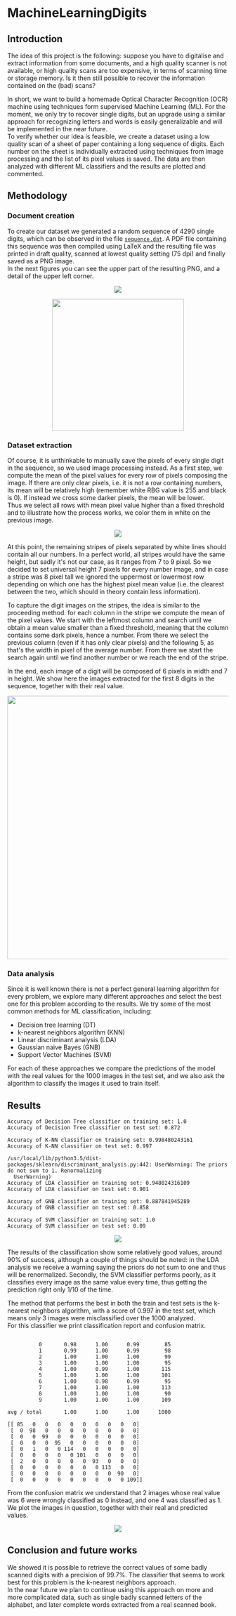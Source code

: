 # MachineLearningDigits

## Introduction
The idea of this project is the following: suppose you have to digitalise and extract information from some documents, and a high quality scanner is not available, or high quality scans are too expensive, in terms of scanning time or storage memory. Is it then still possible to recover the information contained on the (bad) scans? 

In short, we want to build a homemade Optical Character Recognition (OCR) machine using techniques form supervised Machine Learning (ML). For the moment, we only try to recover single digits, but an upgrade using a similar approach for recognizing letters and words is easily generalizable and will be implemented in the near future.  
To verify whether our idea is feasible, we create a dataset using a low quality scan of a sheet of paper containing a long sequence of digits. Each number on the sheet is individually extracted using techniques from image processing and the list of its pixel values is saved. The data are then analyzed with different ML classifiers and the results are plotted and commented.

## Methodology
### Document creation
To create our dataset we generated a random sequence of 4290 single digits, which can be observed in the file [`sequence.dat`](https://github.com/dario-marvin/MachineLearningDigits/blob/master/sequence.dat). A PDF file containing this sequence was then compiled using LaTeX and the resulting file was printed in draft quality, scanned at lowest quality setting (75 dpi) and finally saved as a PNG image.  
In the next figures you can see the upper part of the resulting PNG, and a detail of the upper left corner.

<p align="center">
  <img src="https://github.com/dario-marvin/MachineLearningDigits/blob/master/page1_ex.png">
</p>

<p align="center">
  <img width = 300 src="https://github.com/dario-marvin/MachineLearningDigits/blob/master/page1_particular.png">
</p>

### Dataset extraction

Of course, it is unthinkable to manually save the pixels of every single digit in the sequence, so we used image processing instead. As a first step, we compute the mean of the pixel values for every row of pixels composing the image. If there are only clear pixels, i.e. it is not a row containing numbers, its mean will be relatively high (remember white RBG value is 255 and black is 0). If instead we cross some darker pixels, the mean will be lower.  
Thus we select all rows with mean pixel value higher than a fixed threshold and to illustrate how the process works, we color them in white on the previous image.

<p align="center">
  <img src="https://github.com/dario-marvin/MachineLearningDigits/blob/master/page1_modified_ex.png">
</p>

At this point, the remaining stripes of pixels separated by white lines should contain all our numbers. In a perfect world, all stripes would have the same height, but sadly it's not our case, as it ranges from 7 to 9 pixel. So we decided to set universal height 7 pixels for every number image, and in case a stripe was 8 pixel tall we ignored the uppermost or lowermost row depending on which one has the highest pixel mean value (i.e. the clearest between the two, which should in theory contain less information).  

To capture the digit images on the stripes, the idea is similar to the proceeding method: for each column in the stripe we compute the mean of the pixel values. We start with the leftmost column and search until we obtain a mean value smaller than a fixed threshold, meaning that the column contains some dark pixels, hence a number. From there we select the previous column (even if it has only clear pixels) and the following 5, as that's the width in pixel of the average number. From there we start the search again until we find another number or we reach the end of the stripe.

In the end, each image of a digit will be composed of 6 pixels in width and 7 in height. We show here the images extracted for the first 8 digits in the sequence, together with their real value.

<p align="center">
  <img width=600 src="https://github.com/dario-marvin/MachineLearningDigits/blob/master/list_beginning.png">
</p>

### Data analysis

Since it is well known there is not a perfect general learning algorithm for every problem, we explore many different approaches and select the best one for this problem according to the results. We try some of the most common methods for ML classification, including:
- Decision tree learning (DT)
- k-nearest neighbors algorithm (KNN)
- Linear discriminant analysis (LDA)
- Gaussian naive Bayes (GNB)
- Support Vector Machines (SVM)

For each of these approaches we compare the predictions of the model with the real values for the 1000 images in the test set, and we also ask the algorithm to classify the images it used to train itself.

## Results

```
Accuracy of Decision Tree classifier on training set: 1.0
Accuracy of Decision Tree classifier on test set: 0.872

Accuracy of K-NN classifier on training set: 0.998480243161
Accuracy of K-NN classifier on test set: 0.997

/usr/local/lib/python3.5/dist-packages/sklearn/discriminant_analysis.py:442: UserWarning: The priors do not sum to 1. Renormalizing
  UserWarning)
Accuracy of LDA classifier on training set: 0.948024316109
Accuracy of LDA classifier on test set: 0.901

Accuracy of GNB classifier on training set: 0.887841945289
Accuracy of GNB classifier on test set: 0.858

Accuracy of SVM classifier on training set: 1.0
Accuracy of SVM classifier on test set: 0.09

```
<p align="center">
  <img src="https://github.com/dario-marvin/MachineLearningDigits/blob/master/classifier_comparison.png">
</p>

The results of the classification show some relatively good values, around 90% of success, although a couple of things should be noted: in the LDA analysis we receive a warning saying the priors do not sum to one and thus will be renormalized. Secondly, the SVM classifier performs poorly, as it classifies every image as the same value every time, thus getting the prediction right only 1/10 of the time.

The method that performs the best in both the train and test sets is the k-nearest neighbors algorithm, with a score of 0.997 in the test set, which means only 3 images were misclassified over the 1000 analyzed.  
For this classifier we print classification report and confusion matrix.

```             precision    recall  f1-score   support

          0       0.98      1.00      0.99        85
          1       0.99      1.00      0.99        98
          2       1.00      1.00      1.00        99
          3       1.00      1.00      1.00        95
          4       1.00      0.99      1.00       115
          5       1.00      1.00      1.00       101
          6       1.00      0.98      0.99        95
          7       1.00      1.00      1.00       113
          8       1.00      1.00      1.00        90
          9       1.00      1.00      1.00       109

avg / total       1.00      1.00      1.00      1000

[[ 85   0   0   0   0   0   0   0   0   0]
 [  0  98   0   0   0   0   0   0   0   0]
 [  0   0  99   0   0   0   0   0   0   0]
 [  0   0   0  95   0   0   0   0   0   0]
 [  0   1   0   0 114   0   0   0   0   0]
 [  0   0   0   0   0 101   0   0   0   0]
 [  2   0   0   0   0   0  93   0   0   0]
 [  0   0   0   0   0   0   0 113   0   0]
 [  0   0   0   0   0   0   0   0  90   0]
 [  0   0   0   0   0   0   0   0   0 109]]

```
From the confusion matrix we understand that 2 images whose real value was 6 were wrongly classified as 0 instead, and one 4 was classified as 1. We plot the images in question, together with their real and predicted values.

<p align="center">
  <img size=500 src="https://github.com/dario-marvin/MachineLearningDigits/blob/master/wrong_predictions.png">
</p>


## Conclusion and future works
We showed it is possible to retrieve the correct values of some badly scanned digits with a precision of 99.7%. The classifier that seems to work best for this problem is the k-nearest neighbors approach.  
In the near future we plan to continue using this approach on more and more complicated data, such as single badly scanned letters of the alphabet, and later complete words extracted from a real scanned book.
